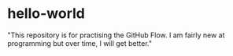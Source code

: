 # hello-world
"This repository is for practising the GitHub Flow.
I am fairly new at programming but over time, I will get better."
